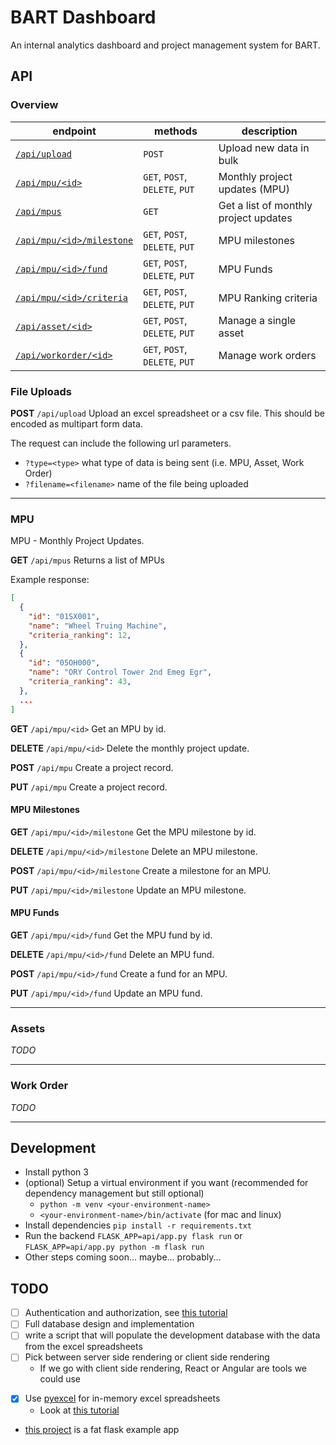 # BART Dashboard

An internal analytics dashboard and project management system for BART.

## API

### Overview

| endpoint                                                | methods                        | description                           |
| ------------------------------------------------------- | ------------------------------ | ------------------------------------- |
| [`/api/upload`](#File-Uploads "/api/upload")            | `POST`                         | Upload new data in bulk               |
| [`/api/mpu/<id>`](#MPU "/api/mpu")                      | `GET`, `POST`, `DELETE`, `PUT` | Monthly project updates (MPU)         |
| [`/api/mpus`](#MPU "/api/mpus")                         | `GET`                          | Get a list of monthly project updates |
| [`/api/mpu/<id>/milestone`](#MPU-milestones "/api/mpu") | `GET`, `POST`, `DELETE`, `PUT` | MPU milestones                        |
| [`/api/mpu/<id>/fund`](#MPU-funds "/api/mpu")           | `GET`, `POST`, `DELETE`, `PUT` | MPU Funds                             |
| [`/api/mpu/<id>/criteria`](#MPU "/api/mpu")             | `GET`, `POST`, `DELETE`, `PUT` | MPU Ranking criteria                  |
| [`/api/asset/<id>`](#Assets "/api/asset")               | `GET`, `POST`, `DELETE`, `PUT` | Manage a single asset                 |
| [`/api/workorder/<id>`](#work-order "/api/workorder")   | `GET`, `POST`, `DELETE`, `PUT` | Manage work orders                    |

### File Uploads

**POST** `/api/upload` Upload an excel spreadsheet or a csv file. This should be encoded as multipart form data.

The request can include the following url parameters.

- `?type=<type>` what type of data is being sent (i.e. MPU, Asset, Work Order)
- `?filename=<filename>` name of the file being uploaded

---

### MPU

MPU - Monthly Project Updates.

**GET** `/api/mpus` Returns a list of MPUs

Example response:

```json
[
  {
    "id": "01SX001",
    "name": "Wheel Truing Machine",
    "criteria_ranking": 12,
  },
  {
    "id": "05OH000",
    "name": "ORY Control Tower 2nd Emeg Egr",
    "criteria_ranking": 43,
  },
  ...
]
```

**GET** `/api/mpu/<id>` Get an MPU by id.

**DELETE** `/api/mpu/<id>` Delete the monthly project update.

**POST** `/api/mpu` Create a project record.

**PUT** `/api/mpu` Create a project record.

#### MPU Milestones

**GET** `/api/mpu/<id>/milestone` Get the MPU milestone by id.

**DELETE** `/api/mpu/<id>/milestone` Delete an MPU milestone.

**POST** `/api/mpu/<id>/milestone` Create a milestone for an MPU.

**PUT** `/api/mpu/<id>/milestone` Update an MPU milestone.

#### MPU Funds

**GET** `/api/mpu/<id>/fund` Get the MPU fund by id.

**DELETE** `/api/mpu/<id>/fund` Delete an MPU fund.

**POST** `/api/mpu/<id>/fund` Create a fund for an MPU.

**PUT** `/api/mpu/<id>/fund` Update an MPU fund.

---

### Assets

_TODO_

---

### Work Order

_TODO_

---

## Development

- Install python 3
- (optional) Setup a virtual environment if you want (recommended for dependency
  management but still optional)
  - `python -m venv <your-environment-name>`
  - `<your-environment-name>/bin/activate` (for mac and linux)
- Install dependencies `pip install -r requirements.txt`
- Run the backend `FLASK_APP=api/app.py flask run` or `FLASK_APP=api/app.py python -m flask run`
- Other steps coming soon... maybe... probably...

## TODO

- [ ] Authentication and authorization, see [this tutorial](https://dev.to/paurakhsharma/flask-rest-api-part-3-authentication-and-authorization-5935)
- [ ] Full database design and implementation
- [ ] write a script that will populate the development database with the data from the excel spreadsheets
- [ ] Pick between server side rendering or client side rendering
  - If we go with client side rendering, React or Angular are tools we could use

* [x] Use [pyexcel](https://github.com/pyexcel/pyexcel) for in-memory excel
      spreadsheets
  - Look at [this tutorial](http://docs.pyexcel.org/en/latest/tutorial06.html)

- [this project](https://github.com/gothinkster/flask-realworld-example-app) is a fat flask example app

